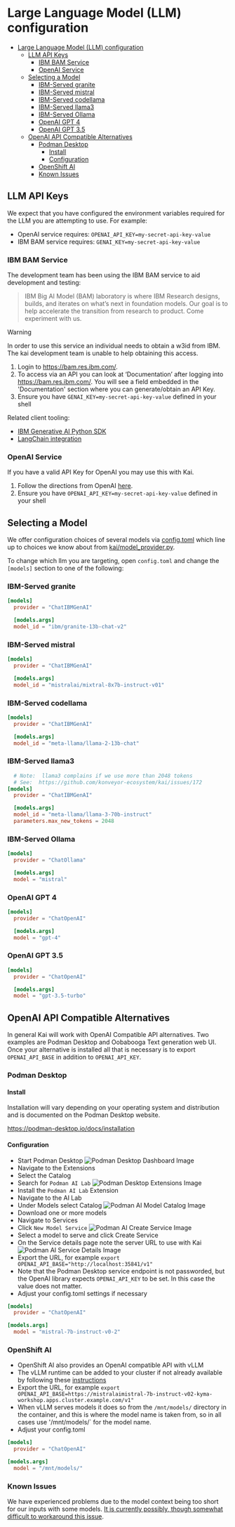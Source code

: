# Large Language Model (LLM) configuration

- [Large Language Model (LLM) configuration](#large-language-model-llm-configuration)
  - [LLM API Keys](#llm-api-keys)
    - [IBM BAM Service](#ibm-bam-service)
    - [OpenAI Service](#openai-service)
  - [Selecting a Model](#selecting-a-model)
    - [IBM-Served granite](#ibm-served-granite)
    - [IBM-Served mistral](#ibm-served-mistral)
    - [IBM-Served codellama](#ibm-served-codellama)
    - [IBM-Served llama3](#ibm-served-llama3)
    - [IBM-Served Ollama](#ibm-served-ollama)
    - [OpenAI GPT 4](#openai-gpt-4)
    - [OpenAI GPT 3.5](#openai-gpt-35)
  - [OpenAI API Compatible Alternatives](#openai-api-compatible-alternatives)
    - [Podman Desktop](#podman-desktop)
      - [Install](#install)
      - [Configuration](#configuration)
    - [OpenShift AI](#openshift-ai)
    - [Known Issues](#known-issues)

## LLM API Keys

We expect that you have configured the environment variables required for the
LLM you are attempting to use. For example:

- OpenAI service requires: `OPENAI_API_KEY=my-secret-api-key-value`
- IBM BAM service requires: `GENAI_KEY=my-secret-api-key-value`

### IBM BAM Service

The development team has been using the IBM BAM service to aid development and
testing:

> IBM Big AI Model (BAM) laboratory is where IBM Research designs, builds, and
> iterates on what’s next in foundation models. Our goal is to help accelerate
> the transition from research to product. Come experiment with us.

> [!WARNING]
> In order to use this service an individual needs to obtain a w3id
> from IBM. The kai development team is unable to help obtaining this access.

1. Login to https://bam.res.ibm.com/.
2. To access via an API you can look at ‘Documentation’ after logging into
   https://bam.res.ibm.com/. You will see a field embedded in the
   'Documentation' section where you can generate/obtain an API Key.
3. Ensure you have `GENAI_KEY=my-secret-api-key-value` defined in your shell

Related client tooling:

- [IBM Generative AI Python SDK](https://github.com/IBM/ibm-generative-ai)
- [LangChain
  integration](https://ibm.github.io/ibm-generative-ai/v2.2.0/rst_source/examples.extensions.langchain.html#examples-extensions-langchain)

### OpenAI Service

If you have a valid API Key for OpenAI you may use this with Kai.

1. Follow the directions from OpenAI
   [here](https://help.openai.com/en/articles/4936850-where-do-i-find-my-openai-api-key).
2. Ensure you have `OPENAI_API_KEY=my-secret-api-key-value` defined in your shell

## Selecting a Model

We offer configuration choices of several models via
[config.toml](/kai/config.toml) which line up to choices we know about from
[kai/model_provider.py](https://github.com/konveyor-ecosystem/kai/blob/main/kai/model_provider.py).

To change which llm you are targeting, open `config.toml` and change the
`[models]` section to one of the following:

### IBM-Served granite

```toml
[models]
  provider = "ChatIBMGenAI"

  [models.args]
  model_id = "ibm/granite-13b-chat-v2"
```

### IBM-Served mistral

```toml
[models]
  provider = "ChatIBMGenAI"

  [models.args]
  model_id = "mistralai/mixtral-8x7b-instruct-v01"
```

### IBM-Served codellama

```toml
[models]
  provider = "ChatIBMGenAI"

  [models.args]
  model_id = "meta-llama/llama-2-13b-chat"
```

### IBM-Served llama3

```toml
  # Note:  llama3 complains if we use more than 2048 tokens
  # See:  https://github.com/konveyor-ecosystem/kai/issues/172
[models]
  provider = "ChatIBMGenAI"

  [models.args]
  model_id = "meta-llama/llama-3-70b-instruct"
  parameters.max_new_tokens = 2048
```

### IBM-Served Ollama

```toml
[models]
  provider = "ChatOllama"

  [models.args]
  model = "mistral"
```

### OpenAI GPT 4

```toml
[models]
  provider = "ChatOpenAI"

  [models.args]
  model = "gpt-4"
```

### OpenAI GPT 3.5

```toml
[models]
  provider = "ChatOpenAI"

  [models.args]
  model = "gpt-3.5-turbo"
```

## OpenAI API Compatible Alternatives

In general Kai will work with OpenAI Compatible API alternatives. Two examples
are Podman Desktop and Oobabooga Text generation web UI. Once your alternative
is installed all that is necessary is to export `OPENAI_API_BASE` in addition to
`OPENAI_API_KEY`.

### Podman Desktop

#### Install

Installation will vary depending on your operating system and distribution and is documented on the Podman Desktop website.

https://podman-desktop.io/docs/installation

#### Configuration

- Start Podman Desktop
  <img src="images/podman-desktop-dashboard.png" alt="Podman Desktop Dashboard Image"/>
- Navigate to the Extensions
- Select the Catalog
- Search for `Podman AI Lab`
  <img src="images/podman-desktop-extensions.png" alt="Podman Desktop Extensions Image"/>
- Install the `Podman AI Lab` Extension
- Navigate to the AI Lab
- Under Models select Catalog
  <img src="images/podman-ai-model-catalog.png" alt="Podman AI Model Catalog Image"/>
- Download one or more models
- Navigate to Services
- Click `New Model Service`
  <img src="images/podman-ai-create-service.png" alt="Podman AI Create Service Image"/>
- Select a model to serve and click Create Service
- On the Service details page note the server URL to use with Kai
  <img src="images/podman-ai-service-details.png" alt="Podman AI Service Details Image"/>
- Export the URL, for example `export OPENAI_API_BASE="http://localhost:35841/v1"`
- Note that the Podman Desktop service endpoint is not passworded, but the
  OpenAI library expects `OPENAI_API_KEY` to be set. In this case the value does
  not matter.
- Adjust your config.toml settings if necessary

```toml
[models]
  provider = "ChatOpenAI"

[models.args]
  model = "mistral-7b-instruct-v0-2"
```

### OpenShift AI

- OpenShift AI also provides an OpenAI compatible API with vLLM
- The vLLM runtime can be added to your cluster if not already available by following these [instructions](https://github.com/rh-aiservices-bu/llm-on-openshift/blob/main/serving-runtimes/vllm_runtime/README.md)
- Export the URL, for example `export OPENAI_API_BASE=https://mistralaimistral-7b-instruct-v02-kyma-workshop.apps.cluster.example.com/v1"`
- When vLLM serves models it does so from the `/mnt/models/` directory in the container, and this is where the model name is taken from, so in all cases use '/mnt/models/` for the model name.
- Adjust your config.toml

```toml
[models]
  provider = "ChatOpenAI"

[models.args]
  model = "/mnt/models/"
```

### Known Issues

We have experienced problems due to the model context being too short for our
inputs with some models. [It is currently possibly, though somewhat difficult to
workaround this
issue](https://github.com/containers/podman-desktop-extension-ai-lab/issues/1074).
